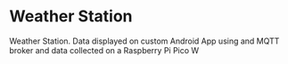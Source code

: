 # Weather Station 

Weather Station. Data displayed on custom Android App using and MQTT broker and data collected on a Raspberry Pi Pico W
